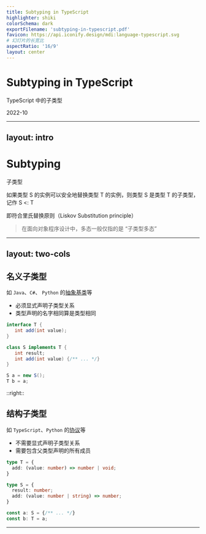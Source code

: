 ```yaml
---
title: Subtyping in TypeScript
highlighter: shiki
colorSchema: dark
exportFilename: 'subtyping-in-typescript.pdf'
favicon: https://api.iconify.design/mdi:language-typescript.svg
# 幻灯片的长宽比
aspectRatio: '16/9'
layout: center
---
```


# <MdiLanguageTypescript class="text-[#3178c6]" /> Subtyping in TypeScript

<p class="text-xl">TypeScript 中的子类型</p>

<footer class="absolute bottom-10 right-14 text-sm opacity-60">2022-10</footer>

---
layout: intro
---

# Subtyping

子类型

如果类型 S 的实例可以安全地替换类型 T 的实例，则类型 S 是类型 T 的子类型，记作 S <: T

即符合里氏替换原则（Liskov Substitution principle）

> 在面向对象程序设计中，多态一般仅指的是 “子类型多态”

---
layout: two-cols
---

<style>
.slidev-layout {
  gap: 2rem;
}
</style>

## 名义子类型

如 `Java`、`C#`、 `Python` 的[抽象基类](https://docs.python.org/3.9/library/abc.html)等

<div class="min-h-20">

- 必须显式声明子类型关系
- 类型声明的名字相同算是类型相同

</div>

```java
interface T {
   int add(int value);
}

class S implements T {
   int result;
   int add(int value) {/** ... */}
}

S a = new S();
T b = a;
```

::right::

## 结构子类型

如 `TypeScript`、`Python` 的[协议](https://peps.python.org/pep-0544/)等

<div class="min-h-20">

- 不需要显式声明子类型关系
- 需要包含父类型声明的所有成员

</div>

```ts
type T = {
  add: (value: number) => number | void;
}

type S = {
  result: number;
  add: (value: number | string) => number;
}

const a: S = {/** ... */} 
const b: T = a;
```

---

